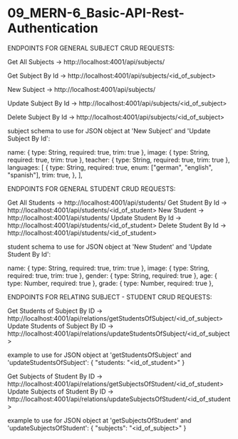 # 09_MERN-6_Basic-API-Rest-Authentication

ENDPOINTS FOR GENERAL SUBJECT CRUD REQUESTS:

Get All Subjects -> http://localhost:4001/api/subjects/

Get Subject By Id -> http://localhost:4001/api/subjects/<id_of_subject>

New Subject -> http://localhost:4001/api/subjects/

Update Subject By Id -> http://localhost:4001/api/subjects/<id_of_subject>

Delete Subject By Id -> http://localhost:4001/api/subjects/<id_of_subject>

subject schema to use for JSON object at 'New Subject' and 'Update Subject By Id':

name: { type: String, required: true, trim: true },
image: { type: String, required: true, trim: true },
teacher: { type: String, required: true, trim: true },
languages: [
{
type: String,
required: true,
enum: ["german", "english", "spanish"],
trim: true,
},
],

ENDPOINTS FOR GENERAL STUDENT CRUD REQUESTS:

Get All Students -> http://localhost:4001/api/students/
Get Student By Id -> http://localhost:4001/api/students/<id_of_student>
New Student -> http://localhost:4001/api/students/
Update Student By Id -> http://localhost:4001/api/students/<id_of_student>
Delete Student By Id -> http://localhost:4001/api/students/<id_of_student>

student schema to use for JSON object at 'New Student' and 'Update Student By Id':

name: { type: String, required: true, trim: true },
image: { type: String, required: true, trim: true },
gender: { type: String, required: true },
age: { type: Number, required: true },
grade: { type: Number, required: true },

ENDPOINTS FOR RELATING SUBJECT - STUDENT CRUD REQUESTS:

Get Students of Subject By ID -> http://localhost:4001/api/relations/getStudentsOfSubject/<id_of_subject>
Update Students of Subject By ID -> http://localhost:4001/api/relations/updateStudentsOfSubject/<id_of_subject>

example to use for JSON object at 'getStudentsOfSubject' and 'updateStudentsOfSubject':
{
"students: "<id_of_student>"
}

Get Subjects of Student By ID -> http://localhost:4001/api/relations/getSubjectsOfStudent/<id_of_student>
Update Subjects of Student By ID -> http://localhost:4001/api/relations/updateSubjectsOfStudent/<id_of_student>

example to use for JSON object at 'getSubjectsOfStudent' and 'updateSubjectsOfStudent':
{
"subjects": "<id_of_subject>"
}

